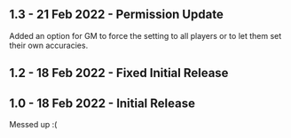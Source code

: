 ## 1.3 - 21 Feb 2022 - Permission Update
Added an option for GM to force the setting to all players or to let them set their own accuracies.

## 1.2 - 18 Feb 2022 - Fixed Initial Release

## 1.0 - 18 Feb 2022 - Initial Release
Messed up :(
